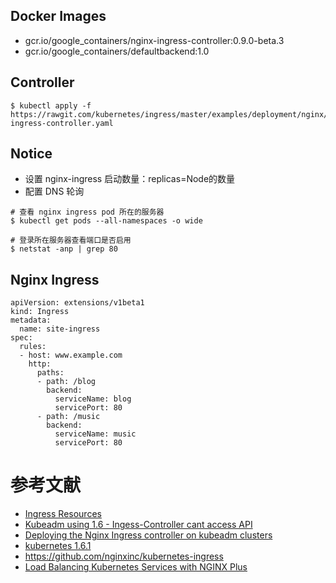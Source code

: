 ## Docker Images
- gcr.io/google_containers/nginx-ingress-controller:0.9.0-beta.3
- gcr.io/google_containers/defaultbackend:1.0

## Controller
```
$ kubectl apply -f https://rawgit.com/kubernetes/ingress/master/examples/deployment/nginx/kubeadm/nginx-ingress-controller.yaml
```

## Notice
- 设置 nginx-ingress 启动数量：replicas=Node的数量
- 配置 DNS 轮询
```
# 查看 nginx ingress pod 所在的服务器
$ kubectl get pods --all-namespaces -o wide

# 登录所在服务器查看端口是否启用
$ netstat -anp | grep 80
```

## Nginx Ingress
```
apiVersion: extensions/v1beta1
kind: Ingress
metadata:
  name: site-ingress
spec:
  rules:
  - host: www.example.com 
    http:
      paths:
      - path: /blog
        backend:
          serviceName: blog
          servicePort: 80
      - path: /music
        backend:
          serviceName: music
          servicePort: 80

```

# 参考文献
- [Ingress Resources](https://kubernetes.io/docs/concepts/services-networking/ingress/)
- [Kubeadm using 1.6 - Ingess-Controller cant access API](https://github.com/kubernetes/ingress/issues/575)
- [Deploying the Nginx Ingress controller on kubeadm clusters](https://github.com/kubernetes/ingress/tree/master/examples/deployment/nginx/kubeadm)
- [kubernetes 1.6.1](https://jicki.me/2017/04/11/kargo-k8s-1.6.1/)
- https://github.com/nginxinc/kubernetes-ingress
- [Load Balancing Kubernetes Services with NGINX Plus](https://www.nginx.com/blog/load-balancing-kubernetes-services-nginx-plus/)
